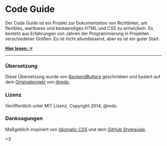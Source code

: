 # Code Guide

Der Code Guide ist ein Projekt zur Dokumentation von Richtlinien, um flexibles, wartbares und bestaendiges HTML und CSS zu entwickeln. Es besteht aus Erfahrungen von Jahren der Programmierung in Projekten verschiedener Gr&ouml;&szlig;en. Es ist nicht allumfassend, aber es ist ein guter Start.

**[Hier lesen: ☞](https://pomcanys.github.io/code-guide/)**

---

### &Uuml;bersetzung
Diese &Uuml;bersetzung wurde von [BackendButters](https://github.com/BackendButters) geschrieben und basiert auf dem [Originalprojekt](http://codeguide.co/) von [@mdo](https://twitter.com/mdo).

### Lizenz

Ver&ouml;ffentlich unter MIT Lizenz, Copyright 2014, @mdo.

### Danksagungen

Ma&szlig;geblich inspiriert von [Idiomatic CSS](https://github.com/necolas/idiomatic-css) und dem [GitHub Styleguide](http://github.com/styleguide).



<3
